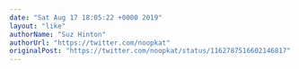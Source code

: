 ```yaml
---
date: "Sat Aug 17 18:05:22 +0000 2019"
layout: "like"
authorName: "Suz Hinton"
authorUrl: "https://twitter.com/noopkat"
originalPost: "https://twitter.com/noopkat/status/1162787516602146817"
---
```

